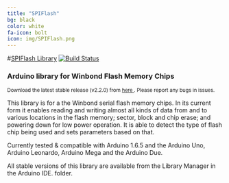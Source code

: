 ```yaml
---
title: "SPIFlash"
bg: black
color: white
fa-icon: bolt
icon: img/SPIFlash.png
---
```

#[SPIFlash Library](http://marzogh.github.io/SPIFlash) [![Build Status](https://travis-ci.org/Marzogh/SPIFlash.svg?branch=master)](https://travis-ci.org/Marzogh/SPIFlash)

### Arduino library for Winbond Flash Memory Chips

<sup>Download the latest stable release (v2.2.0) from <a href = "http://www.github.com/Marzogh/SPIflash/releases/latest"> here </a>. Please report any bugs in issues.</sup>

This library is for a the Winbond serial flash memory chips.
In its current form it enables reading and writing almost all kinds of data from and to various locations in the flash memory; sector, block and chip erase; and powering down for low power operation.
It is able to detect the type of flash chip being used and sets parameters based on that.

Currently tested & compatible with Arduino 1.6.5 and the Arduino Uno, Arduino Leonardo, Arduino Mega and the Arduino Due.

All stable versions of this library are available from the Library Manager in the Arduino IDE. folder.


